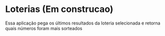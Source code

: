 # Loterias (Em construcao)

Essa aplicação pega os últimos resultados da loteria selecionada e retorna quais números foram mais sorteados